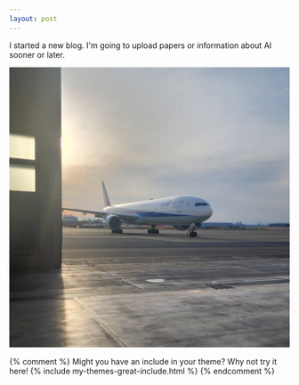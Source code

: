 ```yaml
---
layout: post
---
```


I started a new blog.
I'm going to upload papers or information about AI sooner or later.

![image](/img/blogimg/20240224_162150.jpg)

{% comment %}
Might you have an include in your theme? Why not try it here!
{% include my-themes-great-include.html %}
{% endcomment %}